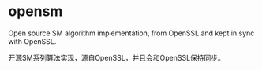 # opensm
Open source SM algorithm implementation, from OpenSSL and kept in sync with OpenSSL.

开源SM系列算法实现，源自OpenSSL，并且会和OpenSSL保持同步。